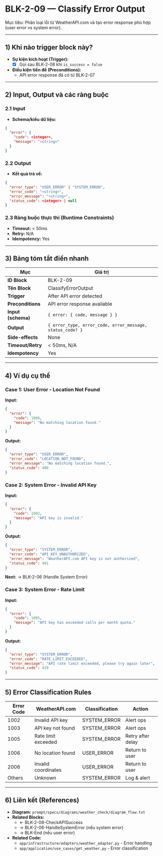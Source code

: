 # BLK-2-09 — Classify Error Output

Mục tiêu: Phân loại lỗi từ WeatherAPI.com và tạo error response phù hợp (user error vs system error).

---

## 1) Khi nào trigger block này?

- **Sự kiện kích hoạt (Trigger):**
  - [x] Gọi sau BLK-2-08 khi `is_success = false`

- **Điều kiện tiền đề (Preconditions):**
  - API error response đã có từ BLK-2-07

---

## 2) Input, Output và các ràng buộc

### 2.1 Input
- **Schema/kiểu dữ liệu:**
```json
{
  "error": {
    "code": <integer>,
    "message": "<string>"
  }
}
```

### 2.2 Output
- **Kết quả trả về:**
```json
{
  "error_type": "USER_ERROR" | "SYSTEM_ERROR",
  "error_code": "<string>",
  "error_message": "<string>",
  "status_code": <integer> | null
}
```

### 2.3 Ràng buộc thực thi (Runtime Constraints)
- **Timeout:** < 50ms
- **Retry:** N/A
- **Idempotency:** Yes

---

## 3) Bảng tóm tắt điền nhanh
| Mục | Giá trị |
|---|---|
| **ID Block** | BLK-2-09 |
| **Tên Block** | ClassifyErrorOutput |
| **Trigger** | After API error detected |
| **Preconditions** | API error response available |
| **Input (schema)** | `{ error: { code, message } }` |
| **Output** | `{ error_type, error_code, error_message, status_code? }` |
| **Side-effects** | None |
| **Timeout/Retry** | < 50ms, N/A |
| **Idempotency** | Yes |

---

## 4) Ví dụ cụ thể

### Case 1: User Error - Location Not Found
**Input:**
```json
{
  "error": {
    "code": 1006,
    "message": "No matching location found."
  }
}
```

**Output:**
```json
{
  "error_type": "USER_ERROR",
  "error_code": "LOCATION_NOT_FOUND",
  "error_message": "No matching location found.",
  "status_code": 400
}
```

### Case 2: System Error - Invalid API Key
**Input:**
```json
{
  "error": {
    "code": 1002,
    "message": "API key is invalid."
  }
}
```

**Output:**
```json
{
  "error_type": "SYSTEM_ERROR",
  "error_code": "API_KEY_UNAUTHORIZED",
  "error_message": "WeatherAPI.com API key is not authorized",
  "status_code": 401
}
```

**Next:** → BLK-2-06 (Handle System Error)

### Case 3: System Error - Rate Limit
**Input:**
```json
{
  "error": {
    "code": 1005,
    "message": "API key has exceeded calls per month quota."
  }
}
```

**Output:**
```json
{
  "error_type": "SYSTEM_ERROR",
  "error_code": "RATE_LIMIT_EXCEEDED",
  "error_message": "API rate limit exceeded, please try again later",
  "status_code": 429
}
```

---

## 5) Error Classification Rules

| Error Code | WeatherAPI.com | Classification | Action |
|-----------|----------------|----------------|--------|
| 1002 | Invalid API key | SYSTEM_ERROR | Alert ops |
| 1003 | API key not found | SYSTEM_ERROR | Alert ops |
| 1005 | Rate limit exceeded | SYSTEM_ERROR | Retry after delay |
| 1006 | No location found | USER_ERROR | Return to user |
| 2006 | Invalid coordinates | USER_ERROR | Return to user |
| Others | Unknown | SYSTEM_ERROR | Log & alert |

---

## 6) Liên kết (References)
- **Diagram:** `prompt/specs/diagrams/weather_check/diagram_flow.txt`
- **Related Blocks:**
  - ← BLK-2-08-CheckAPISuccess
  - → BLK-2-06-HandleSystemError (nếu system error)
  - → BLK-End (nếu user error)
- **Related Code:**
  - `app/infrastructure/adapters/weather_adapter.py` - Error handling
  - `app/application/use_cases/get_weather.py` - Error classification



